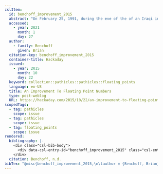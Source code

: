 ```yaml
---
cslItem:
  id: benchoff_improvement_2015
  abstract: "On February 25, 1991, during the eve of the of an Iraqi invasion of Saudi Arabia, a Scud missile fired from Iraqi positions hit a US Army barracks in\_Dhahran, Saudi Arabia. A defense was available …"
  accessed:
    - year: 2021
      month: 1
      day: 27
  author:
    - family: Benchoff
      given: Brian
  citation-key: benchoff_improvement_2015
  container-title: Hackaday
  issued:
    - year: 2015
      month: 10
      day: 22
  keyword: collection::pathicles::pathicles::floating_points
  language: en-US
  title: An Improvement To Floating Point Numbers
  type: post-weblog
  URL: https://hackaday.com/2015/10/22/an-improvement-to-floating-point-numbers/
scopedTags:
  - tag: pathicles
    scope: issue
  - tag: pathicles
    scope: issue
  - tag: floating_points
    scope: issue
rendered:
  bibliography: |-
    <div class="csl-bib-body">
      <div data-csl-entry-id="benchoff_improvement_2015" class="csl-entry">Benchoff, B. n.d.. An Improvement To Floating Point Numbers. <i>Hackaday</i>. https://hackaday.com/2015/10/22/an-improvement-to-floating-point-numbers/</div>
    </div>
  citation: Benchoff, n.d.
bibTex: "@misc{benchoff_improvement_2015,\n\tauthor = {Benchoff, Brian},\n\ttitle = {An {Improvement} {To} {Floating} {Point} {Numbers}},\n\thowpublished = {https://hackaday.com/2015/10/22/an-improvement-to-floating-point-numbers/},\n}\n\n"
---
```

